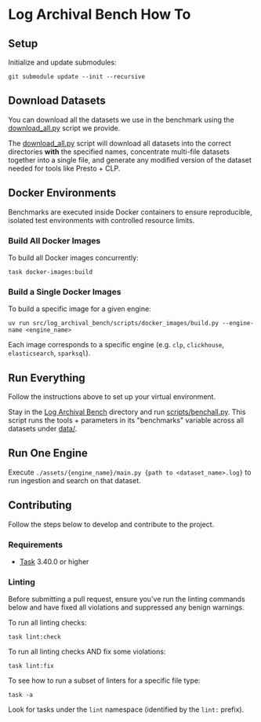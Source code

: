 # Log Archival Bench How To
## Setup

Initialize and update submodules:

```shell
git submodule update --init --recursive
```

## Download Datasets

You can download all the datasets we use in the benchmark using the [download\_all.py](/scripts/download_all.py) script we provide.

The [download\_all.py](/scripts/download_all.py) script will download all datasets into the correct directories **with** the specified names, concentrate multi-file datasets together into a single file, and generate any modified version of the dataset needed for tools like Presto \+ CLP.

## Docker Environments

Benchmarks are executed inside Docker containers to ensure reproducible, isolated test environments
with controlled resource limits.

### Build All Docker Images

To build all Docker images concurrently:

```shell
task docker-images:build
```

### Build a Single Docker Images

To build a specific image for a given engine:

```shell
uv run src/log_archival_bench/scripts/docker_images/build.py --engine-name <engine_name>
```

Each image corresponds to a specific engine (e.g. `clp`, `clickhouse`, `elasticsearch`, `sparksql`).

## Run Everything

Follow the instructions above to set up your virtual environment.

Stay in the [Log Archival Bench](/) directory and run [scripts/benchall.py](/scripts/benchall.py). This script runs the tools \+ parameters in its "benchmarks" variable across all datasets under [data/](/data).

## Run One Engine

Execute `./assets/{engine_name}/main.py {path to <dataset_name>.log}` to run ingestion and search on that dataset.

## Contributing

Follow the steps below to develop and contribute to the project.

### Requirements

* [Task] 3.40.0 or higher

### Linting

Before submitting a pull request, ensure you've run the linting commands below and have fixed all
violations and suppressed any benign warnings.

To run all linting checks:

```shell
task lint:check
```

To run all linting checks AND fix some violations:

```shell
task lint:fix
```

To see how to run a subset of linters for a specific file type:

```shell
task -a
```

Look for tasks under the `lint` namespace (identified by the `lint:` prefix).

[Task]: https://taskfile.dev
